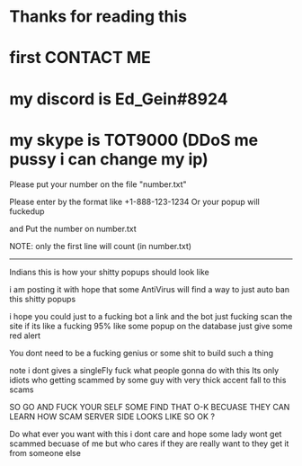 # Thanks for reading this
# first CONTACT ME 
# my discord is Ed_Gein#8924
# my skype is TOT9000 (DDoS me pussy i can change my ip)

Please put your number on the file "number.txt"

Please enter by the format like +1-888-123-1234
Or your popup will fuckedup

and Put the number on number.txt

NOTE: 
only the first line will count (in number.txt)


-----

Indians this is how your shitty popups should look like

i am posting it with hope that some AntiVirus will find a way to just auto ban this shitty popups 

i hope you could just to a fucking bot a link and the bot just
fucking scan the site if its like a fucking 95% like some popup on the database just give some red alert 

You dont need to be a fucking genius or some shit to build such a thing 


note i dont gives a singleFly fuck what people gonna do with this 
Its only idiots who getting scammed by some guy with very thick accent
fall to this scams 

SO GO AND FUCK YOUR SELF 
SOME FIND THAT O-K BECUASE THEY CAN LEARN HOW SCAM SERVER SIDE LOOKS LIKE
SO OK ?

Do what ever you want with this i dont care 
and hope some lady wont get scammed becuase of me 
but who cares 
if they are really want to they get it from someone else 

